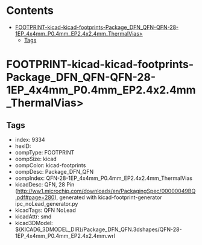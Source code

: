 



Contents
========

* [FOOTPRINT-kicad-kicad-footprints-Package_DFN_QFN-QFN-28-1EP_4x4mm_P0.4mm_EP2.4x2.4mm_ThermalVias>](#footprint-kicad-kicad-footprints-package_dfn_qfn-qfn-28-1ep_4x4mm_p04mm_ep24x24mm_thermalvias)
	* [Tags](#tags)

# FOOTPRINT-kicad-kicad-footprints-Package_DFN_QFN-QFN-28-1EP_4x4mm_P0.4mm_EP2.4x2.4mm_ThermalVias>

## Tags

- index: 9334
- hexID: 
- oompType: FOOTPRINT
- oompSize: kicad
- oompColor: kicad-footprints
- oompDesc: Package_DFN_QFN
- oompIndex: QFN-28-1EP_4x4mm_P0.4mm_EP2.4x2.4mm_ThermalVias
- kicadDesc: QFN, 28 Pin (http://ww1.microchip.com/downloads/en/PackagingSpec/00000049BQ.pdf#page=280), generated with kicad-footprint-generator ipc_noLead_generator.py
- kicadTags: QFN NoLead
- kicadAttr: smd
- kicad3DModel: ${KICAD6_3DMODEL_DIR}/Package_DFN_QFN.3dshapes/QFN-28-1EP_4x4mm_P0.4mm_EP2.4x2.4mm.wrl
